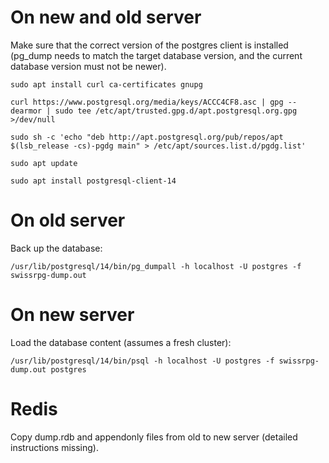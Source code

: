 # On new and old server

Make sure that the correct version of the postgres client is installed (pg_dump needs to match the target database version, and the current database version must not be newer).

    sudo apt install curl ca-certificates gnupg

    curl https://www.postgresql.org/media/keys/ACCC4CF8.asc | gpg --dearmor | sudo tee /etc/apt/trusted.gpg.d/apt.postgresql.org.gpg >/dev/null

    sudo sh -c 'echo "deb http://apt.postgresql.org/pub/repos/apt $(lsb_release -cs)-pgdg main" > /etc/apt/sources.list.d/pgdg.list'

    sudo apt update

    sudo apt install postgresql-client-14

# On old server

Back up the database:

    /usr/lib/postgresql/14/bin/pg_dumpall -h localhost -U postgres -f swissrpg-dump.out

# On new server

Load the database content (assumes a fresh cluster):

    /usr/lib/postgresql/14/bin/psql -h localhost -U postgres -f swissrpg-dump.out postgres

# Redis

Copy dump.rdb and appendonly files from old to new server (detailed instructions missing).
